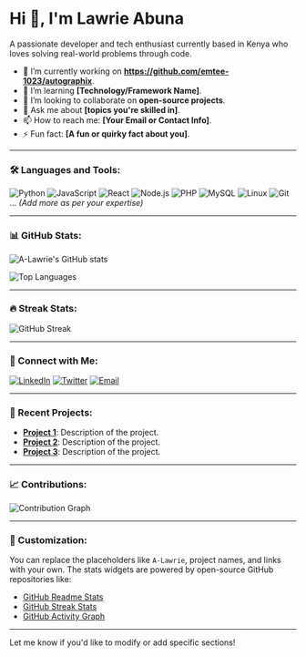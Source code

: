 # Hi 👋, I'm Lawrie Abuna

A passionate developer and tech enthusiast currently based in Kenya who loves solving real-world problems through code.

- 🔭 I’m currently working on **https://github.com/emtee-1023/autographix**.
- 🌱 I’m learning **[Technology/Framework Name]**.
- 👯 I’m looking to collaborate on **open-source projects**.
- 💬 Ask me about **[topics you're skilled in]**.
- 📫 How to reach me: **[Your Email or Contact Info]**.
- ⚡ Fun fact: **[A fun or quirky fact about you]**.

---

### 🛠️ Languages and Tools:

![Python](https://img.shields.io/badge/-Python-3776AB?style=flat&logo=python&logoColor=white)
![JavaScript](https://img.shields.io/badge/-JavaScript-F7DF1E?style=flat&logo=javascript&logoColor=black)
![React](https://img.shields.io/badge/-React-61DAFB?style=flat&logo=react&logoColor=white)
![Node.js](https://img.shields.io/badge/-Node.js-339933?style=flat&logo=node.js&logoColor=white)
![PHP](https://img.shields.io/badge/-PHP-777BB4?style=flat&logo=php&logoColor=white)
![MySQL](https://img.shields.io/badge/-MySQL-4479A1?style=flat&logo=mysql&logoColor=white)
![Linux](https://img.shields.io/badge/-Linux-FCC624?style=flat&logo=linux&logoColor=black)
![Git](https://img.shields.io/badge/-Git-F05032?style=flat&logo=git&logoColor=white)
... _(Add more as per your expertise)_

---

### 📊 GitHub Stats:

![A-Lawrie's GitHub stats](https://github-readme-stats.vercel.app/api?username=A-Lawrie&show_icons=true&theme=radical&count_private=true)

![Top Languages](https://github-readme-stats.vercel.app/api/top-langs/?username=A-Lawrie&layout=compact&theme=radical)

---

### 🔥 Streak Stats:

![GitHub Streak](https://github-readme-streak-stats.herokuapp.com/?user=A-Lawrie&theme=radical)

---

### 🤝 Connect with Me:

[![LinkedIn](https://img.shields.io/badge/-LinkedIn-0A66C2?style=flat&logo=linkedin&logoColor=white)](https://linkedin.com/in/your-linkedin)
[![Twitter](https://img.shields.io/badge/-Twitter-1DA1F2?style=flat&logo=twitter&logoColor=white)](https://twitter.com/your-twitter)
[![Email](https://img.shields.io/badge/-Email-D14836?style=flat&logo=gmail&logoColor=white)](mailto:your-email)

---

### 🚀 Recent Projects:

- [**Project 1**](#): Description of the project.
- [**Project 2**](#): Description of the project.
- [**Project 3**](#): Description of the project.

---

### 📈 Contributions:

![Contribution Graph](https://activity-graph.herokuapp.com/graph?username=A-Lawrie&theme=react-dark)

---

### 🎨 Customization:

You can replace the placeholders like `A-Lawrie`, project names, and links with your own. The stats widgets are powered by open-source GitHub repositories like:
- [GitHub Readme Stats](https://github.com/anuraghazra/github-readme-stats)
- [GitHub Streak Stats](https://github.com/denvercoder1/github-readme-streak-stats)
- [GitHub Activity Graph](https://github.com/Ashutosh00710/github-readme-activity-graph)

---

Let me know if you'd like to modify or add specific sections!
